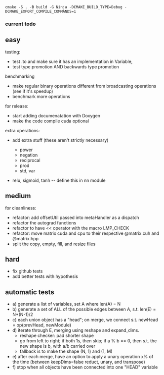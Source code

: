 `cmake -S . -B build -G Ninja -DCMAKE_BUILD_TYPE=Debug -DCMAKE_EXPORT_COMPILE_COMMANDS=1`

### current todo

<!-- - refactor the testing folder with Cmake -->
<!-- - refactor the tests to test both CPU and CUDA sequentially -->
<!-- - refactor the tests to test all data types -->


## easy

testing: 
- test .to and make sure it has an implementation in Variable, 
- test type promotion AND backwards type promotion

benchmarking
- make regular binary operations different from broadcasting operations (see if it's speedup)
- benchmark more operations

for release:
- start adding documenatation with Doxygen
- make the code compile cuda optional

extra operations: 
- add extra stuff (these aren't strictly necessary)
  - power
  - negation
  - reciprocal
  - prod
  - std, var

- relu, sigmoid, tanh -- define this in nn module

## medium

for cleanliness:
- refactor: add offsetUtil passed into metaHandler as a dispatch
- refactor the autograd functions
- refactor to have << operator with the macro LMP_CHECK
- refactor: move matrix cuda and cpu to their respective @matrix.cuh and @matrix.hpp
- split the copy, empty, fill, and resize files

## hard

- fix github tests
- add better tests with hypothesis

## automatic tests

- a) generate a list of variables, set A where len(A) = N
- b) generate a set of ALL of the possible edges between A, s.t. len(E) = N\*(N-1)/2
- c) each union object has a "head"; on merge, we connect s.t. newHead = op(prevHead, newModule)
- d) iterate through E, merging using reshape and expand_dims.
  - reshape checker: pad shorter shape
  - go from left to right; if both 1s, then skip; if a % b == 0, then s.t. the new shape is b, with a/b carried over
  - fallback is to make the shape (N, 1) and (1, M)
- e) after each merge, have an option to apply a unary operation x% of the time (between keepDims=false reduct, unary, and transpose)
- f) stop when all objects have been connected into one "HEAD" variable
